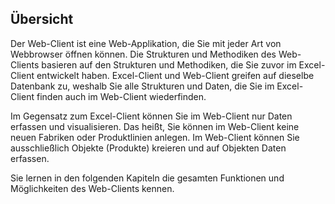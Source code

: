 ## Übersicht 

Der Web-Client ist eine Web-Applikation, die Sie mit jeder Art von Webbrowser öffnen können. Die Strukturen und Methodiken des Web-Clients basieren auf den Strukturen und Methodiken, die Sie zuvor im Excel-Client entwickelt haben. Excel-Client und Web-Client greifen auf dieselbe Datenbank zu, weshalb Sie alle Strukturen und Daten, die Sie im Excel-Client finden auch im Web-Client wiederfinden. 

Im Gegensatz zum Excel-Client können Sie im Web-Client nur Daten erfassen und visualisieren. Das heißt, Sie können im Web-Client keine neuen Fabriken oder Produktlinien anlegen. Im Web-Client können Sie ausschließlich Objekte (Produkte) kreieren und auf Objekten Daten erfassen.

Sie lernen in den folgenden Kapiteln die gesamten Funktionen und Möglichkeiten des Web-Clients kennen.
